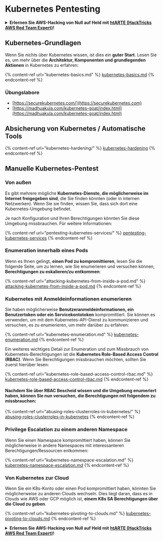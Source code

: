 # Kubernetes Pentesting

<details>

<summary><strong>Erlernen Sie AWS-Hacking von Null auf Held mit</strong> <a href="https://training.hacktricks.xyz/courses/arte"><strong>htARTE (HackTricks AWS Red Team Expert)</strong></a><strong>!</strong></summary>

Andere Möglichkeiten, HackTricks zu unterstützen:

* Wenn Sie Ihr **Unternehmen in HackTricks beworben sehen möchten** oder **HackTricks als PDF herunterladen möchten**, überprüfen Sie die [**ABONNEMENTPLÄNE**](https://github.com/sponsors/carlospolop)!
* Holen Sie sich das [**offizielle PEASS & HackTricks-Merchandise**](https://peass.creator-spring.com)
* Entdecken Sie [**The PEASS Family**](https://opensea.io/collection/the-peass-family), unsere Sammlung exklusiver [**NFTs**](https://opensea.io/collection/the-peass-family)
* **Treten Sie der** 💬 [**Discord-Gruppe**](https://discord.gg/hRep4RUj7f) oder der [**Telegram-Gruppe**](https://t.me/peass) bei oder **folgen** Sie mir auf **Twitter** 🐦 [**@carlospolopm**](https://twitter.com/carlospolopm)**.**
* **Teilen Sie Ihre Hacking-Tricks, indem Sie PRs an die** [**HackTricks**](https://github.com/carlospolop/hacktricks) und [**HackTricks Cloud**](https://github.com/carlospolop/hacktricks-cloud) GitHub-Repositories einreichen.

</details>

## Kubernetes-Grundlagen

Wenn Sie nichts über Kubernetes wissen, ist dies ein **guter Start**. Lesen Sie es, um mehr über die **Architektur, Komponenten und grundlegenden Aktionen** in Kubernetes zu erfahren:

{% content-ref url="kubernetes-basics.md" %}
[kubernetes-basics.md](kubernetes-basics.md)
{% endcontent-ref %}

### Übungslabore

* [https://securekubernetes.com/](https://securekubernetes.com)
* [https://madhuakula.com/kubernetes-goat/index.html](https://madhuakula.com/kubernetes-goat/index.html)

## Absicherung von Kubernetes / Automatische Tools

{% content-ref url="kubernetes-hardening/" %}
[kubernetes-hardening](kubernetes-hardening/)
{% endcontent-ref %}

## Manuelle Kubernetes-Pentest

### Von außen

Es gibt mehrere mögliche **Kubernetes-Dienste, die möglicherweise im Internet freigegeben sind**, die Sie finden könnten (oder in internen Netzwerken). Wenn Sie sie finden, wissen Sie, dass sich dort eine Kubernetes-Umgebung befindet.

Je nach Konfiguration und Ihren Berechtigungen könnten Sie diese Umgebung missbrauchen. Für weitere Informationen:

{% content-ref url="pentesting-kubernetes-services/" %}
[pentesting-kubernetes-services](pentesting-kubernetes-services/)
{% endcontent-ref %}

### Enumeration innerhalb eines Pods

Wenn es Ihnen gelingt, **einen Pod zu kompromittieren**, lesen Sie die folgende Seite, um zu lernen, wie Sie enumerieren und versuchen können, **Berechtigungen zu eskalieren/zu entkommen**:

{% content-ref url="attacking-kubernetes-from-inside-a-pod.md" %}
[attacking-kubernetes-from-inside-a-pod.md](attacking-kubernetes-from-inside-a-pod.md)
{% endcontent-ref %}

### Kubernetes mit Anmeldeinformationen enumerieren

Sie haben möglicherweise **Benutzeranmeldeinformationen, ein Benutzertoken oder ein Servicekontotoken** kompromittiert. Sie können es verwenden, um mit dem Kubernetes-API-Dienst zu kommunizieren und versuchen, es zu enumerieren, um mehr darüber zu erfahren:

{% content-ref url="kubernetes-enumeration.md" %}
[kubernetes-enumeration.md](kubernetes-enumeration.md)
{% endcontent-ref %}

Ein weiteres wichtiges Detail zur Enumeration und zum Missbrauch von Kubernetes-Berechtigungen ist die **Kubernetes Role-Based Access Control (RBAC)**. Wenn Sie Berechtigungen missbrauchen möchten, sollten Sie zuerst hierüber lesen:

{% content-ref url="kubernetes-role-based-access-control-rbac.md" %}
[kubernetes-role-based-access-control-rbac.md](kubernetes-role-based-access-control-rbac.md)
{% endcontent-ref %}

#### Nachdem Sie über RBAC Bescheid wissen und die Umgebung enumeriert haben, können Sie nun versuchen, die Berechtigungen mit folgendem zu missbrauchen:

{% content-ref url="abusing-roles-clusterroles-in-kubernetes/" %}
[abusing-roles-clusterroles-in-kubernetes](abusing-roles-clusterroles-in-kubernetes/)
{% endcontent-ref %}

### Privilege Escalation zu einem anderen Namespace

Wenn Sie einen Namespace kompromittiert haben, können Sie möglicherweise in andere Namespaces mit interessanteren Berechtigungen/Ressourcen entkommen:

{% content-ref url="kubernetes-namespace-escalation.md" %}
[kubernetes-namespace-escalation.md](kubernetes-namespace-escalation.md)
{% endcontent-ref %}

### Von Kubernetes zur Cloud

Wenn Sie ein K8s-Konto oder einen Pod kompromittiert haben, könnten Sie möglicherweise zu anderen Clouds wechseln. Dies liegt daran, dass es in Clouds wie AWS oder GCP möglich ist, **einem K8s SA Berechtigungen über die Cloud zu geben**.

{% content-ref url="kubernetes-pivoting-to-clouds.md" %}
[kubernetes-pivoting-to-clouds.md](kubernetes-pivoting-to-clouds.md)
{% endcontent-ref %}

<details>

<summary><strong>Erlernen Sie AWS-Hacking von Null auf Held mit</strong> <a href="https://training.hacktricks.xyz/courses/arte"><strong>htARTE (HackTricks AWS Red Team Expert)</strong></a><strong>!</strong></summary>

Andere Möglichkeiten, HackTricks zu unterstützen:

* Wenn Sie Ihr **Unternehmen in HackTricks beworben sehen möchten** oder **HackTricks als PDF herunterladen möchten**, überprüfen Sie die [**ABONNEMENTPLÄNE**](https://github.com/sponsors/carlospolop)!
* Holen Sie sich das [**offizielle PEASS & HackTricks-Merchandise**](https://peass.creator-spring.com)
* Entdecken Sie [**The PEASS Family**](https://opensea.io/collection/the-peass-family), unsere Sammlung exklusiver [**NFTs**](https://opensea.io/collection/the-peass-family)
* **Treten Sie der** 💬 [**Discord-Gruppe**](https://discord.gg/hRep4RUj7f) oder der [**Telegram-Gruppe**](https://t.me/peass) bei oder **folgen** Sie mir auf **Twitter** 🐦 [**@carlospolopm**](https://twitter.com/carlospolopm)**.**
* **Teilen Sie Ihre Hacking-Tricks, indem Sie PRs an die** [**HackTricks**](https://github.com/carlospolop/hacktricks) und [**HackTricks Cloud**](https://github.com/carlospolop/hacktricks-cloud) GitHub-Repositories einreichen.

</details>
